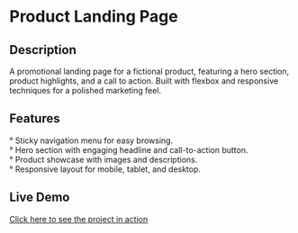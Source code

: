 # Product Landing Page

## Description
A promotional landing page for a fictional product, featuring a hero section, product highlights, and a call to action. Built with flexbox and responsive techniques for a polished marketing feel.

## Features
° Sticky navigation menu for easy browsing.  
° Hero section with engaging headline and call-to-action button.  
° Product showcase with images and descriptions.  
° Responsive layout for mobile, tablet, and desktop.  

## Live Demo
[Click here to see the project in action](https://juanman2099.github.io/Product-Landing-Page/)
